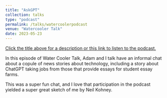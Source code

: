 ```yaml
---
title: "AskGPT"
collection: talks
type: "podcast"
permalink: /talks/watercoolerpodcast
venue: "Watercooler Talk"
date: 2023-05-23
---
```

[Click the title above for a description or this link to listen to the podcast.](https://watercoolertalkpod.podbean.com/e/askgpt/)

In this episode of Water Cooler Talk, Adam and I talk have an informal chat about a copule of news stories about technology, including a story about ChatGPT taking jobs from those that provide essays for student essay farms.

This was a super fun chat, and I love that participation in the podcast yielded a super great sketch of me by Neil Kohney. 